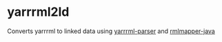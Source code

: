 # yarrrml2ld
Converts yarrrml to linked data using [yarrrml-parser](https://github.com/RMLio/yarrrml-parser) and [rmlmapper-java](https://github.com/RMLio/rmlmapper-java)
